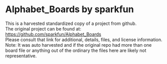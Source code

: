 
# Alphabet_Boards by sparkfun  
This is a harvested standardized copy of a project from github.  
The original project can be found at:  
https://github.com/sparkfun/Alphabet_Boards  
Please consult that link for additional, details, files, and license information.  
Note: It was auto harvested and if the original repo had more than one board file or anything out of the ordinary the files here are likely not representative.  
    